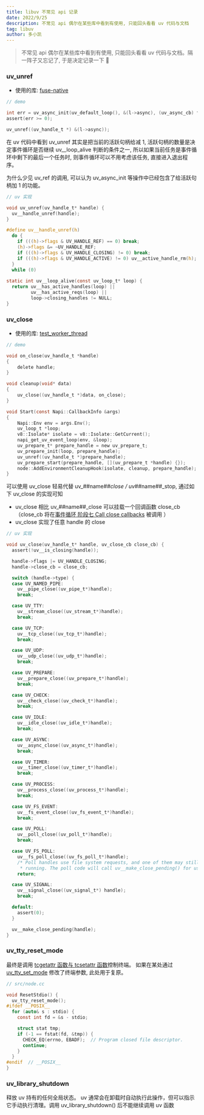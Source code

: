 ```yaml
---
title: libuv 不常见 api 记录
date: 2022/9/25
description: 不常见 api 偶尔在某些库中看到有使用, 只能回头看看 uv 代码与文档
tag: libuv
author: 多小凯
---
```


> 不常见 api 偶尔在某些库中看到有使用, 只能回头看看 uv 代码与文档。隔一阵子又忘记了, 于是决定记录一下 📝

### uv_unref
* 使用的库: [fuse-native](https://github.com/fuse-friends/fuse-native/blob/master/fuse-native.c)
```c
// demo

int err = uv_async_init(uv_default_loop(), &(l->async), (uv_async_cb) fuse_native_dispatch);
assert(err >= 0);

uv_unref((uv_handle_t *) &(l->async));
```
在 uv 代码中看到 uv_unref 其实是把当前的活跃句柄给减 1, 活跃句柄的数量是决定事件循环是否继续 uv__loop_alive 判断的条件之一, 所以如果当前任务是事件循环中剩下的最后一个任务时, 则事件循环可以不用考虑该任务, 直接进入退出程序。

为什么少见 uv_ref 的调用, 可以认为 uv_async_init 等操作中已经包含了给活跃句柄加 1 的功能。
```c
// uv 实现

void uv_unref(uv_handle_t* handle) {
  uv__handle_unref(handle);
}

#define uv__handle_unref(h)                                                   \
  do {                                                                        \
    if (((h)->flags & UV_HANDLE_REF) == 0) break;                             \
    (h)->flags &= ~UV_HANDLE_REF;                                             \
    if (((h)->flags & UV_HANDLE_CLOSING) != 0) break;                         \
    if (((h)->flags & UV_HANDLE_ACTIVE) != 0) uv__active_handle_rm(h);        \
  }                                                                           \
  while (0)
  
static int uv__loop_alive(const uv_loop_t* loop) {
  return uv__has_active_handles(loop) ||
         uv__has_active_reqs(loop) ||
         loop->closing_handles != NULL;
}
```

### uv_close
* 使用的库: [test_worker_thread](https://github.com/theanarkh/test_worker_thread/blob/main/binding/event_loop.cc)

```c
// demo

void on_close(uv_handle_t *handle)
{
    delete handle;
}

void cleanup(void* data)
{
    uv_close((uv_handle_t *)data, on_close);
}

void Start(const Napi::CallbackInfo &args)
{
    Napi::Env env = args.Env();
    uv_loop_t *loop;
    v8::Isolate* isolate = v8::Isolate::GetCurrent();
    napi_get_uv_event_loop(env, &loop);
    uv_prepare_t* prepare_handle = new uv_prepare_t;
    uv_prepare_init(loop, prepare_handle);
    uv_unref((uv_handle_t *)prepare_handle);
    uv_prepare_start(prepare_handle, [](uv_prepare_t *handle) {});
    node::AddEnvironmentCleanupHook(isolate, cleanup, prepare_handle);
}
```
可以使用 uv_close 轻易代替 uv_##name##_close / uv_##name##_stop, 通过如下 uv_close 的实现可知
* uv_close 相比 uv_##name##_close 可以挂载一个回调函数 close_cb（close_cb 将在[事件循环 阶段七 Call close callbacks](https://github.com/xiaoxiaojx/blog/issues/1#Callclosecallbacks) 被调用
）
* uv_close 实现了任意 handle 的 close
```c
// uv 实现

void uv_close(uv_handle_t* handle, uv_close_cb close_cb) {
  assert(!uv__is_closing(handle));

  handle->flags |= UV_HANDLE_CLOSING;
  handle->close_cb = close_cb;

  switch (handle->type) {
  case UV_NAMED_PIPE:
    uv__pipe_close((uv_pipe_t*)handle);
    break;

  case UV_TTY:
    uv__stream_close((uv_stream_t*)handle);
    break;

  case UV_TCP:
    uv__tcp_close((uv_tcp_t*)handle);
    break;

  case UV_UDP:
    uv__udp_close((uv_udp_t*)handle);
    break;

  case UV_PREPARE:
    uv__prepare_close((uv_prepare_t*)handle);
    break;

  case UV_CHECK:
    uv__check_close((uv_check_t*)handle);
    break;

  case UV_IDLE:
    uv__idle_close((uv_idle_t*)handle);
    break;

  case UV_ASYNC:
    uv__async_close((uv_async_t*)handle);
    break;

  case UV_TIMER:
    uv__timer_close((uv_timer_t*)handle);
    break;

  case UV_PROCESS:
    uv__process_close((uv_process_t*)handle);
    break;

  case UV_FS_EVENT:
    uv__fs_event_close((uv_fs_event_t*)handle);
    break;

  case UV_POLL:
    uv__poll_close((uv_poll_t*)handle);
    break;

  case UV_FS_POLL:
    uv__fs_poll_close((uv_fs_poll_t*)handle);
    /* Poll handles use file system requests, and one of them may still be
     * running. The poll code will call uv__make_close_pending() for us. */
    return;

  case UV_SIGNAL:
    uv__signal_close((uv_signal_t*) handle);
    break;

  default:
    assert(0);
  }

  uv__make_close_pending(handle);
}
```

### uv_tty_reset_mode
最终是调用 [ tcgetattr 函数与 tcsetattr 函数](https://www.cnblogs.com/zhouhbing/p/4129280.html)控制终端。 如果在某处通过 [uv_tty_set_mode](http://docs.libuv.org/en/v1.x/tty.html?highlight=uv_tty_reset_mode#c.uv_tty_reset_mode) 修改了终端参数, 此处用于复原。
```c
// src/node.cc

void ResetStdio() {
  uv_tty_reset_mode();
#ifdef __POSIX__
  for (auto& s : stdio) {
    const int fd = &s - stdio;

    struct stat tmp;
    if (-1 == fstat(fd, &tmp)) {
      CHECK_EQ(errno, EBADF);  // Program closed file descriptor.
      continue;
    }
  }
#endif  // __POSIX__
}
```

### uv_library_shutdown
释放 uv 持有的任何全局状态。 uv 通常会在卸载时自动执行此操作，但可以指示它手动执行清理。调用
  uv_library_shutdown() 后不能继续调用 uv 函数
